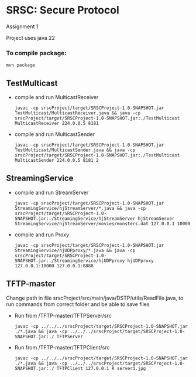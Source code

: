 # SRSC: Secure Protocol
Assignment 1

Project uses java 22

### To compile package:
```
mvn package
```

## TestMulticast

* compile and run MulticastReceiver
  ```
  javac -cp srscProject/target/SRSCProject-1.0-SNAPSHOT.jar TestMulticast/MulticastReceiver.java && java -cp srscProject/target/SRSCProject-1.0-SNAPSHOT.jar:./TestMulticast MulticastReceiver 224.0.0.5 8181
  ```

* compile and run MulticastSender
  ```
  javac -cp srscProject/target/SRSCProject-1.0-SNAPSHOT.jar TestMulticast/MulticastSender.java && java -cp srscProject/target/SRSCProject-1.0-SNAPSHOT.jar:./TestMulticast MulticastSender 224.0.0.5 8181 2
  ```

## StreamingService

* compile and run StreamServer
  ```
  javac -cp srscProject/target/SRSCProject-1.0-SNAPSHOT.jar StreamingService/hjStreamServer/*.java && java -cp srscProject/target/SRSCProject-1.0-SNAPSHOT.jar:./StreamingService/hjStreamServer hjStreamServer StreamingService/hjStreamServer/movies/monsters.dat 127.0.0.1 10000
  ```


* compile and run Proxy
  ```
  javac -cp srscProject/target/SRSCProject-1.0-SNAPSHOT.jar StreamingService/hjUDPproxy/*.java && java -cp srscProject/target/SRSCProject-1.0-SNAPSHOT.jar:./StreamingService/hjUDPproxy hjUDPproxy 127.0.0.1:10000 127.0.0.1:8888
  ```

## TFTP-master
  
Change path in file srscProject/src/main/java/DSTP/utils/ReadFile.java, to run commands from correct folder and be able to save files

* Run from /TFTP-master/TFTPServer/src
  ```
  javac -cp ../../../srscProject/target/SRSCProject-1.0-SNAPSHOT.jar ./*.java && java -cp ../../../srscProject/target/SRSCProject-1.0-SNAPSHOT.jar:./ TFTPServer  
  ```
  
* Run from /TFTP-master/TFTPClient/src
  ```
  javac -cp ../../../srscProject/target/SRSCProject-1.0-SNAPSHOT.jar ./*.java && java -cp ../../../srscProject/target/SRSCProject-1.0-SNAPSHOT.jar:./ TFTPClient 127.0.0.1 R server1.jpg
  ```